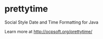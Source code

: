 prettytime
==========

Social Style Date and Time Formatting for Java

Learn more at http://ocpsoft.org/prettytime/
